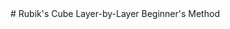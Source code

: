 <head>
	<title>Rubik's Cube Beginner's Method</title>
</head>
# Rubik's Cube Layer-by-Layer Beginner's Method
